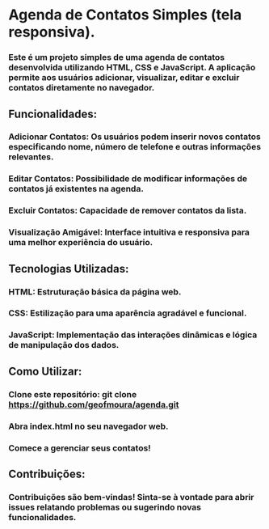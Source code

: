 # Agenda de Contatos Simples (tela responsiva).
### Este é um projeto simples de uma agenda de contatos desenvolvida utilizando HTML, CSS e JavaScript. A aplicação permite aos usuários adicionar, visualizar, editar e excluir contatos diretamente no navegador.

## Funcionalidades:
### Adicionar Contatos: Os usuários podem inserir novos contatos especificando nome, número de telefone e outras informações relevantes.
### Editar Contatos: Possibilidade de modificar informações de contatos já existentes na agenda.
### Excluir Contatos: Capacidade de remover contatos da lista.
### Visualização Amigável: Interface intuitiva e responsiva para uma melhor experiência do usuário.
## Tecnologias Utilizadas:
### HTML: Estruturação básica da página web.
### CSS: Estilização para uma aparência agradável e funcional.
### JavaScript: Implementação das interações dinâmicas e lógica de manipulação dos dados.
## Como Utilizar:
### Clone este repositório: git clone https://github.com/geofmoura/agenda.git
### Abra index.html no seu navegador web.
### Comece a gerenciar seus contatos!
## Contribuições:
### Contribuições são bem-vindas! Sinta-se à vontade para abrir issues relatando problemas ou sugerindo novas funcionalidades.

